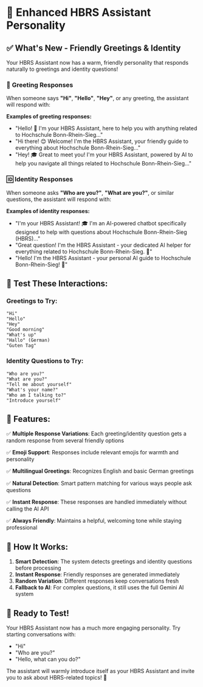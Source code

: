 # 🤖 Enhanced HBRS Assistant Personality

## ✅ **What's New - Friendly Greetings & Identity**

Your HBRS Assistant now has a warm, friendly personality that responds naturally to greetings and identity questions!

### 🎯 **Greeting Responses**

When someone says **"Hi"**, **"Hello"**, **"Hey"**, or any greeting, the assistant will respond with:

**Examples of greeting responses:**
- "Hello! 👋 I'm your HBRS Assistant, here to help you with anything related to Hochschule Bonn-Rhein-Sieg..."
- "Hi there! 😊 Welcome! I'm the HBRS Assistant, your friendly guide to everything about Hochschule Bonn-Rhein-Sieg..."
- "Hey! 🎓 Great to meet you! I'm your HBRS Assistant, powered by AI to help you navigate all things related to Hochschule Bonn-Rhein-Sieg..."

### 🆔 **Identity Responses**

When someone asks **"Who are you?"**, **"What are you?"**, or similar questions, the assistant will respond with:

**Examples of identity responses:**
- "I'm your HBRS Assistant! 🎓 I'm an AI-powered chatbot specifically designed to help with questions about Hochschule Bonn-Rhein-Sieg (HBRS)..."
- "Great question! I'm the HBRS Assistant - your dedicated AI helper for everything related to Hochschule Bonn-Rhein-Sieg. 🤖"
- "Hello! I'm the HBRS Assistant - your personal AI guide to Hochschule Bonn-Rhein-Sieg! 🌟"

## 🎪 **Test These Interactions:**

### **Greetings to Try:**
```
"Hi"
"Hello"
"Hey"
"Good morning"
"What's up"
"Hallo" (German)
"Guten Tag"
```

### **Identity Questions to Try:**
```
"Who are you?"
"What are you?"
"Tell me about yourself"
"What's your name?"
"Who am I talking to?"
"Introduce yourself"
```

## 🌟 **Features:**

✅ **Multiple Response Variations**: Each greeting/identity question gets a random response from several friendly options

✅ **Emoji Support**: Responses include relevant emojis for warmth and personality

✅ **Multilingual Greetings**: Recognizes English and basic German greetings

✅ **Natural Detection**: Smart pattern matching for various ways people ask questions

✅ **Instant Response**: These responses are handled immediately without calling the AI API

✅ **Always Friendly**: Maintains a helpful, welcoming tone while staying professional

## 🎯 **How It Works:**

1. **Smart Detection**: The system detects greetings and identity questions before processing
2. **Instant Response**: Friendly responses are generated immediately 
3. **Random Variation**: Different responses keep conversations fresh
4. **Fallback to AI**: For complex questions, it still uses the full Gemini AI system

## 🚀 **Ready to Test!**

Your HBRS Assistant now has a much more engaging personality. Try starting conversations with:
- "Hi"
- "Who are you?"
- "Hello, what can you do?"

The assistant will warmly introduce itself as your HBRS Assistant and invite you to ask about HBRS-related topics! 🎉
